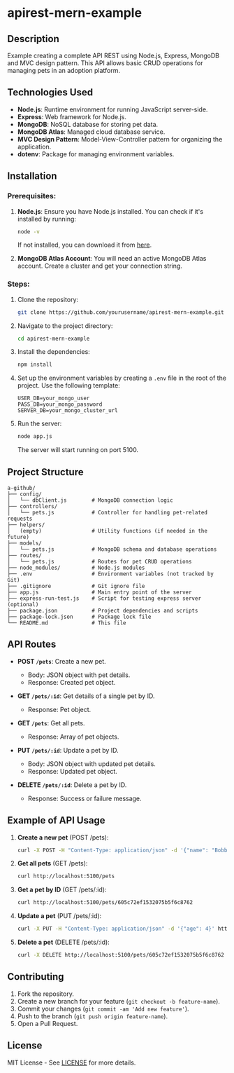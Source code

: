 # apirest-mern-example

## Description
Example creating a complete API REST using Node.js, Express, MongoDB and MVC design pattern. This API allows basic CRUD operations for managing pets in an adoption platform.

## Technologies Used
- **Node.js**: Runtime environment for running JavaScript server-side.
- **Express**: Web framework for Node.js.
- **MongoDB**: NoSQL database for storing pet data.
- **MongoDB Atlas**: Managed cloud database service.
- **MVC Design Pattern**: Model-View-Controller pattern for organizing the application.
- **dotenv**: Package for managing environment variables.
  
## Installation

### Prerequisites:
1. **Node.js**: Ensure you have Node.js installed. You can check if it's installed by running:
   ```bash
   node -v
   ```
   If not installed, you can download it from [here](https://nodejs.org/).

2. **MongoDB Atlas Account**: You will need an active MongoDB Atlas account. Create a cluster and get your connection string.

### Steps:
1. Clone the repository:
   ```bash
   git clone https://github.com/yourusername/apirest-mern-example.git
   ```

2. Navigate to the project directory:
   ```bash
   cd apirest-mern-example
   ```

3. Install the dependencies:
   ```bash
   npm install
   ```

4. Set up the environment variables by creating a `.env` file in the root of the project. Use the following template:
   ```env
   USER_DB=your_mongo_user
   PASS_DB=your_mongo_password
   SERVER_DB=your_mongo_cluster_url
   ```

5. Run the server:
   ```bash
   node app.js
   ```

   The server will start running on port 5100.

## Project Structure
```
a-github/
├── config/
│   └── dbClient.js        # MongoDB connection logic
├── controllers/
│   └── pets.js            # Controller for handling pet-related requests
├── helpers/
│   (empty)                # Utility functions (if needed in the future)
├── models/
│   └── pets.js            # MongoDB schema and database operations
├── routes/
│   └── pets.js            # Routes for pet CRUD operations
├── node_modules/          # Node.js modules
├── .env                   # Environment variables (not tracked by Git)
├── .gitignore             # Git ignore file
├── app.js                 # Main entry point of the server
├── express-run-test.js    # Script for testing express server (optional)
├── package.json           # Project dependencies and scripts
├── package-lock.json      # Package lock file
└── README.md              # This file
```

## API Routes

- **POST `/pets`**: Create a new pet.
  - Body: JSON object with pet details.
  - Response: Created pet object.
  
- **GET `/pets/:id`**: Get details of a single pet by ID.
  - Response: Pet object.

- **GET `/pets`**: Get all pets.
  - Response: Array of pet objects.

- **PUT `/pets/:id`**: Update a pet by ID.
  - Body: JSON object with updated pet details.
  - Response: Updated pet object.

- **DELETE `/pets/:id`**: Delete a pet by ID.
  - Response: Success or failure message.

## Example of API Usage

1. **Create a new pet** (POST /pets):
   ```bash
   curl -X POST -H "Content-Type: application/json" -d '{"name": "Bobby", "type": "dog", "age": 3}' http://localhost:5100/pets
   ```

2. **Get all pets** (GET /pets):
   ```bash
   curl http://localhost:5100/pets
   ```

3. **Get a pet by ID** (GET /pets/:id):
   ```bash
   curl http://localhost:5100/pets/605c72ef1532075b5f6c8762
   ```

4. **Update a pet** (PUT /pets/:id):
   ```bash
   curl -X PUT -H "Content-Type: application/json" -d '{"age": 4}' http://localhost:5100/pets/605c72ef1532075b5f6c8762
   ```

5. **Delete a pet** (DELETE /pets/:id):
   ```bash
   curl -X DELETE http://localhost:5100/pets/605c72ef1532075b5f6c8762
   ```

## Contributing
1. Fork the repository.
2. Create a new branch for your feature (`git checkout -b feature-name`).
3. Commit your changes (`git commit -am 'Add new feature'`).
4. Push to the branch (`git push origin feature-name`).
5. Open a Pull Request.

## License
MIT License - See [LICENSE](LICENSE) for more details.
```

